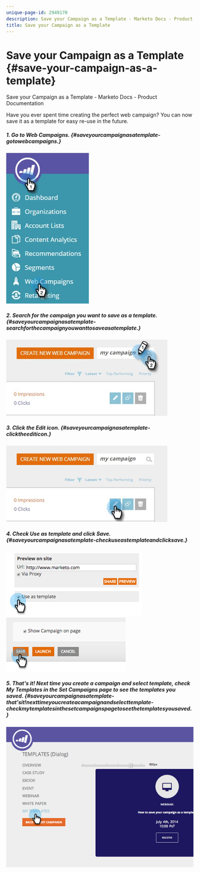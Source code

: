 ```yaml
---
unique-page-id: 2949170
description: Save your Campaign as a Template - Marketo Docs - Product Documentation
title: Save your Campaign as a Template
---
```


# Save your Campaign as a Template {#save-your-campaign-as-a-template}

Save your Campaign as a Template - Marketo Docs - Product Documentation

Have you ever spent time creating the perfect web campaign? You can now save it as a template for easy re-use in the future.

##### 1. Go to Web Campaigns. {#saveyourcampaignasatemplate-gotowebcampaigns.}

![](assets/web-campaigns-hand-1.jpg)

##### 2. Search for the campaign you want to save as a template. {#saveyourcampaignasatemplate-searchforthecampaignyouwanttosaveasatemplate.}

![](assets/search-for-campaign.jpg)  

##### 3. Click the Edit icon. {#saveyourcampaignasatemplate-clicktheediticon.}

![](assets/my-campaign-edit.jpg)  

##### 4. Check Use as template and click Save. {#saveyourcampaignasatemplate-checkuseastemplateandclicksave.}

![](assets/image2015-2-25-19-3a56-3a58.png)   ![](assets/image2015-2-25-19-3a56-3a37.png)  

##### 5. That's it! Next time you create a campaign and select template, check My Templates in the Set Campaigns page to see the templates you saved. {#saveyourcampaignasatemplate-that'sit!nexttimeyoucreateacampaignandselecttemplate-checkmytemplatesinthesetcampaignspagetoseethetemplatesyousaved.}

![](assets/image2014-9-17-20-3a55-3a31.png)

